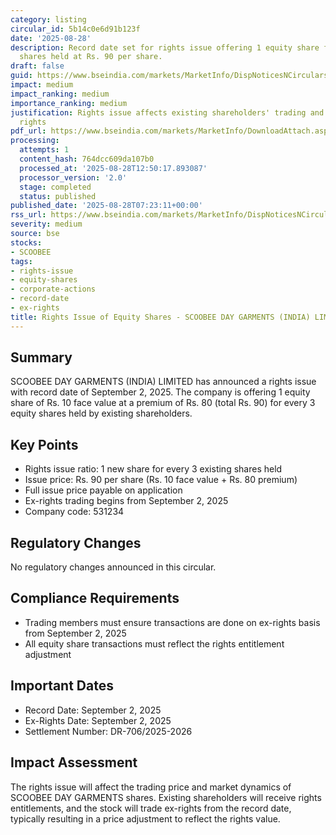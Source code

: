 ```yaml
---
category: listing
circular_id: 5b14c0e6d91b123f
date: '2025-08-28'
description: Record date set for rights issue offering 1 equity share for every 3
  shares held at Rs. 90 per share.
draft: false
guid: https://www.bseindia.com/markets/MarketInfo/DispNoticesNCirculars.aspx?Noticeid={2810E4CF-E775-42A0-AD6D-87392B323303}&noticeno=20250828-4&dt=08/28/2025&icount=4&totcount=47&flag=0
impact: medium
impact_ranking: medium
importance_ranking: medium
justification: Rights issue affects existing shareholders' trading and subscription
  rights
pdf_url: https://www.bseindia.com/markets/MarketInfo/DownloadAttach.aspx?id=20250828-4&attachedId=
processing:
  attempts: 1
  content_hash: 764dcc609da107b0
  processed_at: '2025-08-28T12:50:17.893087'
  processor_version: '2.0'
  stage: completed
  status: published
published_date: '2025-08-28T07:23:11+00:00'
rss_url: https://www.bseindia.com/markets/MarketInfo/DispNoticesNCirculars.aspx?Noticeid={2810E4CF-E775-42A0-AD6D-87392B323303}&noticeno=20250828-4&dt=08/28/2025&icount=4&totcount=47&flag=0
severity: medium
source: bse
stocks:
- SCOOBEE
tags:
- rights-issue
- equity-shares
- corporate-actions
- record-date
- ex-rights
title: Rights Issue of Equity Shares - SCOOBEE DAY GARMENTS (INDIA) LIMITED
---
```


## Summary

SCOOBEE DAY GARMENTS (INDIA) LIMITED has announced a rights issue with record date of September 2, 2025. The company is offering 1 equity share of Rs. 10 face value at a premium of Rs. 80 (total Rs. 90) for every 3 equity shares held by existing shareholders.

## Key Points

- Rights issue ratio: 1 new share for every 3 existing shares held
- Issue price: Rs. 90 per share (Rs. 10 face value + Rs. 80 premium)
- Full issue price payable on application
- Ex-rights trading begins from September 2, 2025
- Company code: 531234

## Regulatory Changes

No regulatory changes announced in this circular.

## Compliance Requirements

- Trading members must ensure transactions are done on ex-rights basis from September 2, 2025
- All equity share transactions must reflect the rights entitlement adjustment

## Important Dates

- Record Date: September 2, 2025
- Ex-Rights Date: September 2, 2025
- Settlement Number: DR-706/2025-2026

## Impact Assessment

The rights issue will affect the trading price and market dynamics of SCOOBEE DAY GARMENTS shares. Existing shareholders will receive rights entitlements, and the stock will trade ex-rights from the record date, typically resulting in a price adjustment to reflect the rights value.